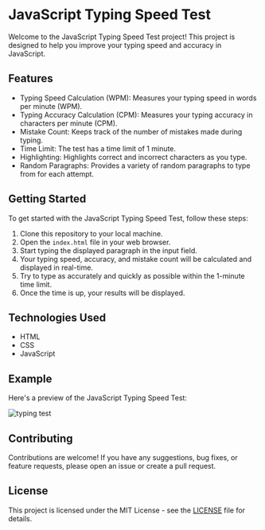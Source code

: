 # JavaScript Typing Speed Test

Welcome to the JavaScript Typing Speed Test project! This project is designed to help you improve your typing speed and accuracy in JavaScript.

## Features

- Typing Speed Calculation (WPM): Measures your typing speed in words per minute (WPM).
- Typing Accuracy Calculation (CPM): Measures your typing accuracy in characters per minute (CPM).
- Mistake Count: Keeps track of the number of mistakes made during typing.
- Time Limit: The test has a time limit of 1 minute.
- Highlighting: Highlights correct and incorrect characters as you type.
- Random Paragraphs: Provides a variety of random paragraphs to type from for each attempt.

## Getting Started

To get started with the JavaScript Typing Speed Test, follow these steps:

1. Clone this repository to your local machine.
2. Open the `index.html` file in your web browser.
3. Start typing the displayed paragraph in the input field.
4. Your typing speed, accuracy, and mistake count will be calculated and displayed in real-time.
5. Try to type as accurately and quickly as possible within the 1-minute time limit.
6. Once the time is up, your results will be displayed.

## Technologies Used

- HTML
- CSS
- JavaScript

## Example

Here's a preview of the JavaScript Typing Speed Test:

![typing test](https://github.com/ganesh42shrma/Typing-speed-Test/assets/89573235/ca3b705d-5f1c-4d3a-9b72-ec7dafd72827)

## Contributing

Contributions are welcome! If you have any suggestions, bug fixes, or feature requests, please open an issue or create a pull request.

## License

This project is licensed under the MIT License - see the [LICENSE](LICENSE) file for details.
